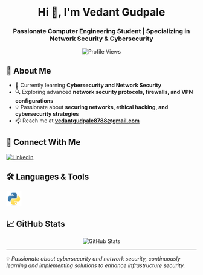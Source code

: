 <h1 align="center">Hi 👋, I'm Vedant Gudpale</h1>
<h3 align="center">Passionate Computer Engineering Student | Specializing in Network Security & Cybersecurity</h3>

<p align="center">
  <img src="https://komarev.com/ghpvc/?username=vedantgudpale&label=Profile%20Views&color=0e75b6&style=flat" alt="Profile Views" />
</p>

## 🚀 About Me
- 🌱 Currently learning **Cybersecurity and Network Security**
- 🔍 Exploring advanced **network security protocols, firewalls, and VPN configurations**
- 💡 Passionate about **securing networks, ethical hacking, and cybersecurity strategies**
- 📫 Reach me at **vedantgudpale8788@gmail.com**

## 🔗 Connect With Me
<p align="left">
  <a href="https://www.linkedin.com/in/vedantgudpale/" target="_blank">
    <img align="center" src="https://raw.githubusercontent.com/rahuldkjain/github-profile-readme-generator/master/src/images/icons/Social/linked-in-alt.svg" alt="LinkedIn" height="30" width="40" />
  </a>
</p>

## 🛠️ Languages & Tools
<p align="left">
  <a href="https://www.python.org" target="_blank" rel="noreferrer">
    <img src="https://raw.githubusercontent.com/devicons/devicon/master/icons/python/python-original.svg" alt="Python" width="40" height="40"/>
  </a>
</p>

## 📈 GitHub Stats
<p align="center">
  <img src="https://github-readme-stats.vercel.app/api?username=vedantgudpale&show_icons=true&theme=dark&count_private=true" alt="GitHub Stats" />
</p>

---

💡 *Passionate about cybersecurity and network security, continuously learning and implementing solutions to enhance infrastructure security.*  
